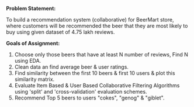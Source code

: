 **Problem Statement:**

To build a recommendation system (collaborative) for BeerMart store, where customers will be recommended the beer that they are most likely to buy using given dataset of 4.75 lakh reviews.

**Goals of Assignment:**

1. Choose only those beers that have at least N number of reviews, Find N using EDA. 
2. Clean data an find average beer & user ratings.
3. Find similarity between the first 10 beers & first 10 users & plot this similarity matrix.
4. Evaluate Item Based & User Based Collaborative Filtering Algorithms using 'split' and 'cross-validation' evaluation schemes.
5. Recommend Top 5 beers to users "cokes", "genog" & "giblet".
